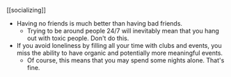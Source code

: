 [[socializing]]

 - Having no friends is much better than having bad friends.
   - Trying to be around people 24/7 will inevitably mean that you hang out with toxic people. Don't do this.
 - If you avoid loneliness by filling all your time with clubs and events, you miss the ability to have organic and potentially more meaningful events.
   - Of course, this means that you may spend some nights alone. That's fine.
